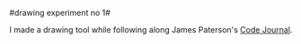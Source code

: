 #drawing experiment no 1#

I made a drawing tool while following along James Paterson's [Code Journal][1].

[1]: <http://presstube.com/cyclic-vacuum-cannon/>
